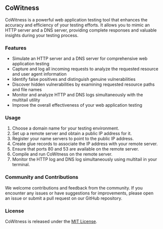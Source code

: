 ## CoWitness

CoWitness is a powerful web application testing tool that enhances the accuracy and efficiency of your testing efforts. It allows you to mimic an HTTP server and a DNS server, providing complete responses and valuable insights during your testing process.

### Features

- Simulate an HTTP server and a DNS server for comprehensive web application testing
- Capture and log all incoming requests to analyze the requested resource and user agent information
- Identify false positives and distinguish genuine vulnerabilities
- Discover hidden vulnerabilities by examining requested resource paths and file names
- Monitor and analyze HTTP and DNS logs simultaneously with the multitail utility
- Improve the overall effectiveness of your web application testing

### Usage

1. Choose a domain name for your testing environment.
2. Set up a remote server and obtain a public IP address for it.
3. Register your name servers to point to the public IP address.
4. Create glue records to associate the IP address with your remote server.
5. Ensure that ports 80 and 53 are available on the remote server.
6. Compile and run CoWitness on the remote server.
7. Monitor the HTTP log and DNS log simultaneously using multitail in your terminal.

### Community and Contributions

We welcome contributions and feedback from the community. If you encounter any issues or have suggestions for improvements, please open an issue or submit a pull request on our GitHub repository.

### License

CoWitness is released under the [MIT License](LICENSE).

